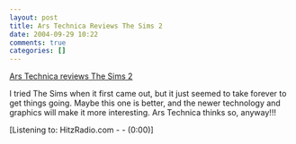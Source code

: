 ```yaml
---
layout: post
title: Ars Technica Reviews The Sims 2
date: 2004-09-29 10:22
comments: true
categories: []
---
```

<a href="http://arstechnica.com/reviews/004/software/sims2/sims2-1.html">Ars Technica reviews The Sims 2</a>

I tried The Sims when it first came out, but it just seemed to take forever to get things going. Maybe this one is better, and the newer technology and graphics will make it more interesting. Ars Technica thinks so, anyway!!!

<div class="media">[Listening to: HitzRadio.com -  -  (0:00)]</div>
